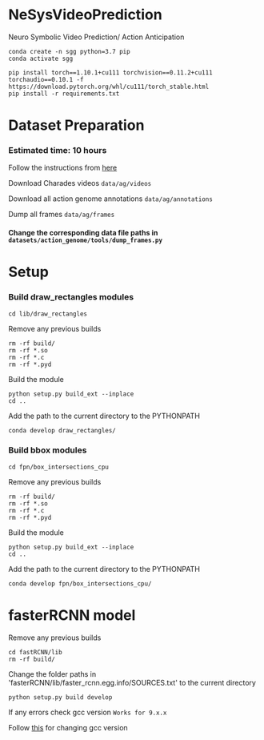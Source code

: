 # NeSysVideoPrediction
Neuro Symbolic Video Prediction/ Action Anticipation

```
conda create -n sgg python=3.7 pip
conda activate sgg

pip install torch==1.10.1+cu111 torchvision==0.11.2+cu111 torchaudio==0.10.1 -f https://download.pytorch.org/whl/cu111/torch_stable.html
pip install -r requirements.txt
```


# Dataset Preparation 

### Estimated time: 10 hours

Follow the instructions from [here](https://github.com/JingweiJ/ActionGenome)

Download Charades videos ```data/ag/videos```

Download all action genome annotations ```data/ag/annotations```

Dump all frames ```data/ag/frames```

#### Change the corresponding data file paths in ```datasets/action_genome/tools/dump_frames.py```


# Setup

### Build draw_rectangles modules

```
cd lib/draw_rectangles
```
Remove any previous builds
```
rm -rf build/
rm -rf *.so
rm -rf *.c
rm -rf *.pyd
```
Build the module
```
python setup.py build_ext --inplace
cd ..
```
Add the path to the current directory to the PYTHONPATH

```
conda develop draw_rectangles/
```

### Build bbox modules

```
cd fpn/box_intersections_cpu
```
Remove any previous builds
```
rm -rf build/
rm -rf *.so
rm -rf *.c
rm -rf *.pyd
```
Build the module
```
python setup.py build_ext --inplace
cd ..
```
Add the path to the current directory to the PYTHONPATH

```
conda develop fpn/box_intersections_cpu/
```

# fasterRCNN model

Remove any previous builds

``` 
cd fastRCNN/lib
rm -rf build/
```

Change the folder paths in 'fasterRCNN/lib/faster_rcnn.egg.info/SOURCES.txt' to the current directory

```
python setup.py build develop
```

If any errors check gcc version ```Works for 9.x.x```

Follow [this](https://www.youtube.com/watch?v=aai42Qp6L28) for changing gcc version
